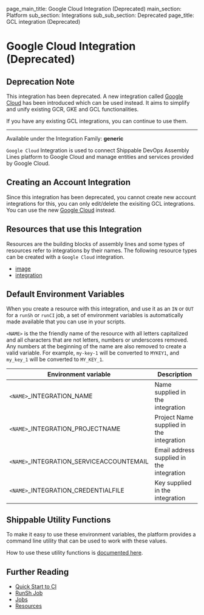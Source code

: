 page_main_title: Google Cloud Integration (Deprecated)
main_section: Platform
sub_section: Integrations
sub_sub_section: Deprecated
page_title: GCL integration (Deprecated)

# Google Cloud Integration (Deprecated)

## Deprecation Note
This integration has been deprecated. A new integration called [Google Cloud](/platform/integration/gcloudKey) has been introduced which can be used instead. It aims to simplify and unify existing GCR, GKE and GCL functionalities.

If you have any existing GCL integrations, you can continue to use them.

---

Available under the Integration Family: **generic**

`Google Cloud` Integration is used to connect Shippable DevOps Assembly Lines platform to Google Cloud and manage entities and services provided by Google Cloud.

## Creating an Account Integration

Since this integration has been deprecated, you cannot create new account integrations for this, you can only edit/delete the exisiting GCL integrations. You can use the new [Google Cloud](/platform/integration/gcloudKey) instead.

## Resources that use this Integration
Resources are the building blocks of assembly lines and some types of resources refer to integrations by their names. The following resource types can be created with a `Google Cloud` integration.

* [image](/platform/workflow/resource/image)
* [integration](/platform/workflow/resource/integration)

## Default Environment Variables
When you create a resource with this integration, and use it as an `IN` or `OUT` for a `runSh` or `runCI` job, a set of environment variables is automatically made available that you can use in your scripts.

`<NAME>` is the the friendly name of the resource with all letters capitalized and all characters that are not letters, numbers or underscores removed. Any numbers at the beginning of the name are also removed to create a valid variable. For example, `my-key-1` will be converted to `MYKEY1`, and `my_key_1` will be converted to `MY_KEY_1`.

| Environment variable						| Description      |
| ------			 							|----------------- |
| `<NAME>`\_INTEGRATION\_NAME   			      | Name supplied in the integration |
| `<NAME>`\_INTEGRATION\_PROJECTNAME		      | Project Name supplied in the integration |
| `<NAME>`\_INTEGRATION\_SERVICEACCOUNTEMAIL  | Email address supplied in the integration |
| `<NAME>`\_INTEGRATION\_CREDENTIALFILE	      | Key supplied in the integration |

## Shippable Utility Functions
To make it easy to use these environment variables, the platform provides a command line utility that can be used to work with these values.

How to use these utility functions is [documented here](/platform/tutorial/workflow/using-shipctl).

## Further Reading
* [Quick Start to CI](/getting-started/ci-sample)
* [RunSh Job](/platform/workflow/job/runsh)
* [Jobs](/platform/workflow/job/overview)
* [Resources](/platform/workflow/resource/overview)
